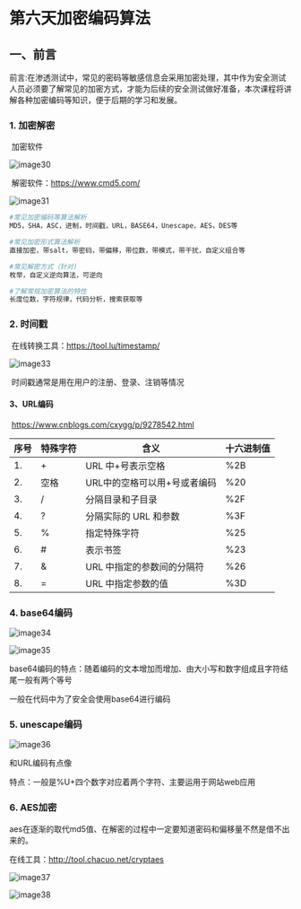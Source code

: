 # 第六天加密编码算法

## 一、前言

​		前言:在渗透测试中，常见的密码等敏感信息会采用加密处理，其中作为安全测试人员必须要了解常见的加密方式，才能为后续的安全测试做好准备，本次课程将讲解各种加密编码等知识，便于后期的学习和发展。



### 1. 加密解密

​		加密软件

![image30](D:\Note\网络安全\图片\image30.png)

​		解密软件：https://www.cmd5.com/

![image31](D:\Note\网络安全\图片\image31.png)

~~~ bash
#常见加密编码等算法解析
MD5，SHA，ASC，进制，时间戳，URL，BASE64，Unescape，AES，DES等

#常见加密形式算法解析
直接加密，带salt，带密码，带偏移，带位数，带模式，带干扰，自定义组合等

#常见解密方式（针对)
枚举，自定义逆向算法，可逆向

#了解常规加密算法的特性
长度位数，字符规律，代码分析，搜索获取等
~~~



### 2. 时间戳

​		在线转换工具：https://tool.lu/timestamp/

![image33](D:\Note\网络安全\图片\image33.png)

​		时间戳通常是用在用户的注册、登录、注销等情况



#### 3、URL编码

​		https://www.cnblogs.com/cxygg/p/9278542.html

| 序号 | 特殊字符 | 含义                         | 十六进制值 |
| ---- | -------- | ---------------------------- | ---------- |
| 1.   | +        | URL 中+号表示空格            | %2B        |
| 2.   | 空格     | URL中的空格可以用+号或者编码 | %20        |
| 3.   | /        | 分隔目录和子目录             | %2F        |
| 4.   | ?        | 分隔实际的 URL 和参数        | %3F        |
| 5.   | %        | 指定特殊字符                 | %25        |
| 6.   | #        | 表示书签                     | %23        |
| 7.   | &        | URL 中指定的参数间的分隔符   | %26        |
| 8.   | =        | URL 中指定参数的值           | %3D        |



### 4. base64编码

![image34](D:\Note\网络安全\图片\image34.png)

![image35](D:\Note\网络安全\图片\image35.png)

base64编码的特点：随着编码的文本增加而增加、由大小写和数字组成且字符结尾一般有两个等号

一般在代码中为了安全会使用base64进行编码



### 5. unescape编码

![image36](D:\Note\网络安全\图片\image36.png)

和URL编码有点像

特点：一般是%U+四个数字对应着两个字符、主要运用于网站web应用



### 6. AES加密

aes在逐渐的取代md5值、在解密的过程中一定要知道密码和偏移量不然是借不出来的。

在线工具：http://tool.chacuo.net/cryptaes

![image37](D:\Note\网络安全\图片\image37.png)

![image38](D:\Note\网络安全\图片\image38.png)